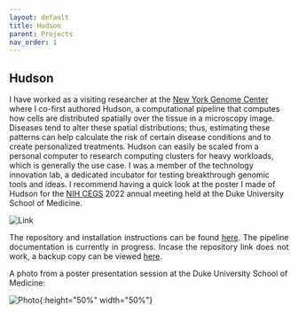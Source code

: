 ```yaml
---
layout: default
title: Hudson
parent: Projects
nav_order: 1
---
```


## Hudson

<p align="justify ">
  
I have worked as a visiting researcher at the <a href="https://www.nygenome.org">New York Genome Center</a> where I co-first authored Hudson, a computational pipeline that computes how cells are distributed spatially over the tissue in a microscopy image. Diseases tend to alter these spatial distributions; thus, estimating these patterns can help calculate the risk of certain disease conditions and to create personalized treatments. Hudson can easily be scaled from a personal computer to research computing clusters for heavy workloads, which is generally the use case. I was a member of the technology innovation lab, a dedicated incubator for testing breakthrough genomic tools and ideas. I recommend having a quick look at the poster I made of Hudson for the <a href="https://www.genome.gov/Funded-Programs-Projects/Centers-of-Excellence-in-Genomic-Science">NIH CEGS</a> 2022 annual meeting held at the Duke University School of Medicine.   
  
</p>

![Link](https://user-images.githubusercontent.com/42875353/201494678-fa69b6e2-fd48-4fbc-bdf9-66be7fbef3d2.png)

<p align="justify ">
The repository and installation instructions can be found  <a href="https://github.com/nygctech/hudson">here</a>. The pipeline documentation is currently in progress. Incase the repository link does not work, a backup copy can be viewed <a href="https://github.com/jsingh-pb10/hudson_backup">here</a>.
</p>

A photo from a poster presentation session at the Duke University School of Medicine:

![Photo](https://user-images.githubusercontent.com/42875353/201494797-464c843b-7ea1-4df1-93b4-67a1cc91371c.jpg){:height="50%" width="50%"}

